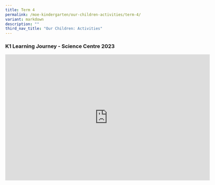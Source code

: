 ```yaml
---
title: Term 4
permalink: /moe-kindergarten/our-children-activities/term-4/
variant: markdown
description: ""
third_nav_title: "Our Children: Activities"
---
```

### K1 Learning Journey - Science Centre 2023 ###

<iframe allowfullscreen="" allow="accelerometer; autoplay; clipboard-write; encrypted-media; gyroscope; picture-in-picture; web-share" frameborder="0" title="YouTube video player" src="https://www.youtube.com/embed/eErvfRyICME?si=VhXtSqtGtKLXOH8v" height="400" width="648"></iframe>